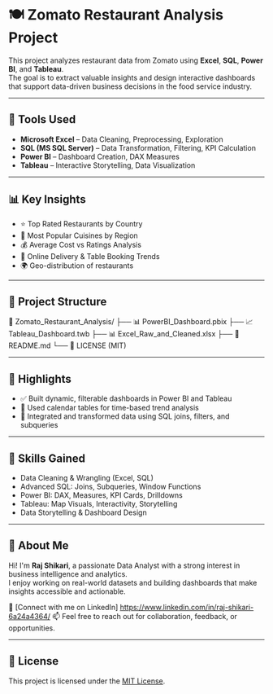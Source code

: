 # 🍽️ Zomato Restaurant Analysis Project

This project analyzes restaurant data from Zomato using **Excel**, **SQL**, **Power BI**, and **Tableau**.  
The goal is to extract valuable insights and design interactive dashboards that support data-driven business decisions in the food service industry.

---

## 🔧 Tools Used
- **Microsoft Excel** – Data Cleaning, Preprocessing, Exploration
- **SQL (MS SQL Server)** – Data Transformation, Filtering, KPI Calculation
- **Power BI** – Dashboard Creation, DAX Measures
- **Tableau** – Interactive Storytelling, Data Visualization

---

## 📊 Key Insights
- ⭐ Top Rated Restaurants by Country
- 🍕 Most Popular Cuisines by Region
- 💰 Average Cost vs Ratings Analysis
- 🛵 Online Delivery & Table Booking Trends
- 🌍 Geo-distribution of restaurants

---

## 📁 Project Structure

📁 Zomato_Restaurant_Analysis/
├── 📊 PowerBI_Dashboard.pbix
├── 📈 Tableau_Dashboard.twb
├── 📊 Excel_Raw_and_Cleaned.xlsx
├── 📘 README.md
└── 📜 LICENSE (MIT)

---

## 📌 Highlights
- ✅ Built dynamic, filterable dashboards in Power BI and Tableau
- 📆 Used calendar tables for time-based trend analysis
- 🔄 Integrated and transformed data using SQL joins, filters, and subqueries

---

## 🧠 Skills Gained
- Data Cleaning & Wrangling (Excel, SQL)
- Advanced SQL: Joins, Subqueries, Window Functions
- Power BI: DAX, Measures, KPI Cards, Drilldowns
- Tableau: Map Visuals, Interactivity, Storytelling
- Data Storytelling & Dashboard Design

---

## 🙋 About Me

Hi! I'm **Raj Shikari**, a passionate Data Analyst with a strong interest in business intelligence and analytics.  
I enjoy working on real-world datasets and building dashboards that make insights accessible and actionable.

🔗 [Connect with me on LinkedIn]    https://www.linkedin.com/in/raj-shikari-6a24a4364/
📫 Feel free to reach out for collaboration, feedback, or opportunities.

---

## 📜 License

This project is licensed under the [MIT License](LICENSE).

